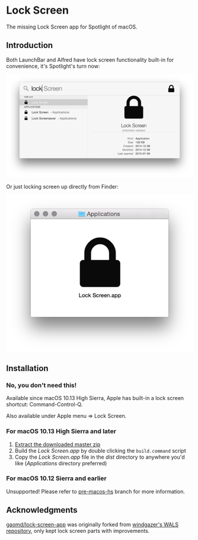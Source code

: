# Lock Screen

The missing Lock Screen app for Spotlight of macOS.

## Introduction

Both LaunchBar and Alfred have lock screen functionality built-in for convenience, it's Spotlight's turn now:

![Lock Screen app in Spotlight](docs/assets/spotlight-view.png)

Or just locking screen up directly from Finder:

![Lock Screen app in Finder](docs/assets/finder-view.png)

## Installation

### No, you don't need this!

Available since macOS 10.13 High Sierra, Apple has built-in a lock screen shortcut: Command-Control-Q.

Also available under Apple menu => Lock Screen.

### For macOS 10.13 High Sierra and later

1. [Extract the downloaded master zip](https://github.com/gaomd/lock-screen-app/archive/master.zip)
2. Build the *Lock Screen.app* by double clicking the `build.command` script
3. Copy the *Lock Screen.app* file in the *dist* directory to anywhere you'd like (*Applications* directory preferred)

### For macOS 10.12 Sierra and earlier

Unsupported! Please refer to [pre-macos-hs](https://github.com/gaomd/lock-screen-app/tree/pre-macos-hs) branch for more information.

## Acknowledgments

[gaomd/lock-screen-app](https://github.com/gaomd/lock-screen-app) was originally forked from [windgazer's WALS repository](https://github.com/windgazer/WALS), only kept lock screen parts with improvements.
